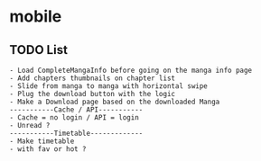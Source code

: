# mobile

## TODO List
    - Load CompleteMangaInfo before going on the manga info page
    - Add chapters thumbnails on chapter list
    - Slide from manga to manga with horizontal swipe
    - Plug the download button with the logic
    - Make a Download page based on the downloaded Manga
    -----------Cache / API-----------
    - Cache = no login / API = login 
    - Unread ?
    -----------Timetable-------------
    - Make timetable
    - with fav or hot ?
